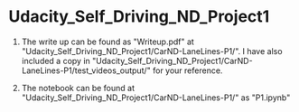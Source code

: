 # Udacity_Self_Driving_ND_Project1

1. The write up can be found as "Writeup.pdf" at "Udacity_Self_Driving_ND_Project1/CarND-LaneLines-P1/". I have also included a copy in "Udacity_Self_Driving_ND_Project1/CarND-LaneLines-P1/test_videos_output/" for your reference.

2. The notebook can be found at "Udacity_Self_Driving_ND_Project1/CarND-LaneLines-P1/" as "P1.ipynb"
